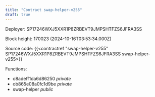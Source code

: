 ```yaml
---
title: "Contract swap-helper-v255"
draft: true
---
```

Deployer: SP17246WXJ5XXR1P8ZRBEVT9JMPSHTFZS6JFRA3SS


 



Block height: 170023 (2024-10-16T03:53:34.000Z)

Source code: {{<contractref "swap-helper-v255" SP17246WXJ5XXR1P8ZRBEVT9JMPSHTFZS6JFRA3SS swap-helper-v255>}}

Functions:

* o8adeff1da6d86250 _private_
* ob865e08a0fc1d9be _private_
* swap-helper _public_
